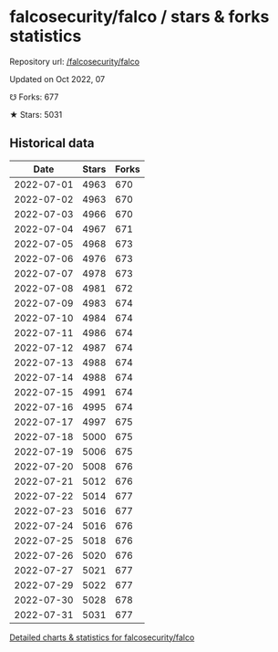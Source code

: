 # falcosecurity/falco / stars & forks statistics

Repository url: [/falcosecurity/falco](https://github.com/falcosecurity/falco)

Updated on Oct 2022, 07

☋ Forks: 677

★ Stars: 5031

## Historical data
| Date | Stars | Forks |
|------|-------|-------|
| 2022-07-01 | 4963 | 670 | 
| 2022-07-02 | 4963 | 670 | 
| 2022-07-03 | 4966 | 670 | 
| 2022-07-04 | 4967 | 671 | 
| 2022-07-05 | 4968 | 673 | 
| 2022-07-06 | 4976 | 673 | 
| 2022-07-07 | 4978 | 673 | 
| 2022-07-08 | 4981 | 672 | 
| 2022-07-09 | 4983 | 674 | 
| 2022-07-10 | 4984 | 674 | 
| 2022-07-11 | 4986 | 674 | 
| 2022-07-12 | 4987 | 674 | 
| 2022-07-13 | 4988 | 674 | 
| 2022-07-14 | 4988 | 674 | 
| 2022-07-15 | 4991 | 674 | 
| 2022-07-16 | 4995 | 674 | 
| 2022-07-17 | 4997 | 675 | 
| 2022-07-18 | 5000 | 675 | 
| 2022-07-19 | 5006 | 675 | 
| 2022-07-20 | 5008 | 676 | 
| 2022-07-21 | 5012 | 676 | 
| 2022-07-22 | 5014 | 677 | 
| 2022-07-23 | 5016 | 677 | 
| 2022-07-24 | 5016 | 676 | 
| 2022-07-25 | 5018 | 676 | 
| 2022-07-26 | 5020 | 676 | 
| 2022-07-27 | 5021 | 677 | 
| 2022-07-29 | 5022 | 677 | 
| 2022-07-30 | 5028 | 678 | 
| 2022-07-31 | 5031 | 677 | 


[Detailed charts & statistics for falcosecurity/falco](https://reviewgithub.com/rep/falcosecurity/falco)
